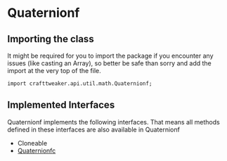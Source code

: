 # Quaternionf

## Importing the class

It might be required for you to import the package if you encounter any issues (like casting an Array), so better be safe than sorry and add the import at the very top of the file.
```zenscript
import crafttweaker.api.util.math.Quaternionf;
```


## Implemented Interfaces
Quaternionf implements the following interfaces. That means all methods defined in these interfaces are also available in Quaternionf

- Cloneable
- [Quaternionfc](/vanilla/api/util/math/Quaternionfc)

